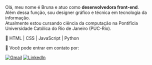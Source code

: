 
<p align="left"> 
  Olá, meu nome é Bruna e atuo como <strong>desenvolvedora front-end</strong>.<br>
  Além dessa função, sou designer gráfico e técnica em tecnologia da informação. <br>
  Atualmente estou cursando ciência da computação na Pontifícia Universidade Católica do Rio de Janeiro (PUC-Rio).
</p>

<p align="left">
  🤍 HTML | CSS | JavaScript | Python
</p>

<p align="left">
  🫧 Você pode entrar em contato por: 
</p>

<p align="left">
  <a href="mailto:brunaamancio1@gmail.com" title="Gmail">
  <img src="https://img.shields.io/badge/-Gmail-FF0000?style=flat-square&labelColor=FF0000&logo=gmail&logoColor=white&link=" alt="Gmail"/></a>

  <a href="https://linkedin.com/in/brunaamancioa" title="LinkedIn">
  <img src="https://img.shields.io/badge/-Linkedin-0e76a8?style=flat-square&logo=Linkedin&logoColor=white&link=" alt="LinkedIn"/></a>
  
</p>
